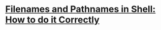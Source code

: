 # [Filenames and Pathnames in Shell: How to do it Correctly](https://dwheeler.com/essays/filenames-in-shell.html)
